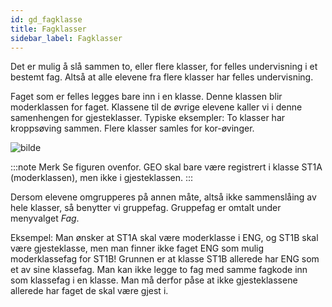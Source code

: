 ```yaml
---
id: gd_fagklasse
title: Fagklasser
sidebar_label: Fagklasser
---
```

Det er mulig å slå sammen to, eller flere klasser, for felles undervisning i et bestemt fag. Altså at alle elevene fra flere klasser har felles undervisning. 

Faget som er felles legges bare inn i en klasse. Denne klassen blir moderklassen for faget. Klassene til de øvrige elevene kaller vi i denne samenhengen for gjesteklasser. Typiske eksempler: To klasser har kroppsøving sammen. Flere klasser samles for kor-øvinger.

![bilde](https://github.com/BarmanHanssen/iskole/assets/80097133/585a5f5c-8884-4f5f-9565-bf63aaa148b4)

:::note Merk
Se figuren ovenfor. GEO skal  bare være registrert i klasse ST1A (moderklassen), men ikke i gjesteklassen.
:::

Dersom elevene omgrupperes på annen måte, altså ikke sammenslåing av hele klasser, så benytter vi gruppefag. Gruppefag er omtalt under menyvalget _Fag_.

Eksempel: Man ønsker at ST1A skal være moderklasse i ENG, og ST1B skal være gjesteklasse, men man finner ikke faget ENG som mulig moderklassefag for ST1B! Grunnen er at klasse ST1B allerede har ENG som et av sine klassefag. Man kan ikke legge to fag med samme fagkode inn som klassefag i en klasse. Man må derfor påse at ikke gjesteklassene allerede har faget de skal være gjest i.

